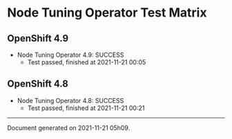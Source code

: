 
Node Tuning Operator Test Matrix
================================

OpenShift 4.9
-------------


* Node Tuning Operator 4.9: SUCCESS
  - Test passed, finished at 2021-11-21 00:05

OpenShift 4.8
-------------


* Node Tuning Operator 4.8: SUCCESS
  - Test passed, finished at 2021-11-21 00:21

---
Document generated on 2021-11-21 05h09.
